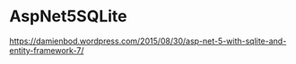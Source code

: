 # AspNet5SQLite

https://damienbod.wordpress.com/2015/08/30/asp-net-5-with-sqlite-and-entity-framework-7/
